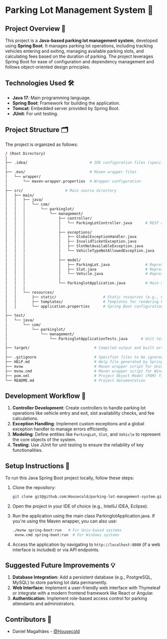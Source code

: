 # Parking Lot Management System 🚗

## Project Overview 🚀

This project is a **Java-based parking lot management system**, developed using **Spring Boot**. It manages parking lot operations, including tracking vehicles entering and exiting, managing available parking slots, and calculating fees based on the duration of parking. The project leverages Spring Boot for ease of configuration and dependency management and follows object-oriented design principles.

## Technologies Used 🛠️

- **Java 17**: Main programming language.
- **Spring Boot**: Framework for building the application.
- **Tomcat**: Embedded server provided by Spring Boot.
- **JUnit**: For unit testing.
  
## Project Structure 🗂️

The project is organized as follows:

```bash
/ (Root Directory)
│
├── .idea/                            # IDE configuration files (specific to IntelliJ IDEA)
│
├── .mvn/                             # Maven wrapper files
│   └── wrapper/
│       └── maven-wrapper.properties  # Wrapper configuration
│
├── src/                   # Main source directory
│   ├── main/
│   │   ├── java/
│   │   │   └── com/
│   │   │       └── parkinglot/
│   │   │           └── management/
│   │   │               ├── controller/
│   │   │               │   └── ParkingLotController.java      # REST controller for handling requests
│   │   │               │   
│   │   │               ├── exceptions/
│   │   │               │   ├── GlobalExceptionHandler.java              # Handles application-wide exceptions
│   │   │               │   ├── InvalidTicketException.java              # Custom exception for invalid tickets
│   │   │               │   ├── SlotNotAvailableException.java           # Exception for unavailable slots
│   │   │               │   └── VehicleTypeNotAllowedException.java      # Exception for vehicle type restrictions
│   │   │               │   
│   │   │               ├── model/
│   │   │               │   ├── ParkingLot.java                # Represents the parking lot entity
│   │   │               │   ├── Slot.java                      # Represents parking slots
│   │   │               │   └── Vehicle.java                   # Represents vehicles
│   │   │               │   
│   │   │               └── ParkinglotApplication.java         # Main Spring Boot application
│   │   │
│   │   └── resources/
│   │       ├── static/                     # Static resources (e.g., CSS, JavaScript)
│   │       ├── templates/                  # Templates for rendering HTML (if applicable)
│   │       └── application.properties      # Spring Boot configuration properties
│
├── test/
│   └── java/
│       └── com/
│           └── parkinglot/
│               └── management/
│                   └── ParkinglotApplicationTests.java      # Unit tests for the application
│
├── target/                             # Compiled output and built artifacts
│
├── .gitignore                          # Specifies files to be ignored by Git
├── HELP.md                             # Help file generated by Spring Boot
├── mvnw                                # Maven wrapper script for Unix-based systems
├── mvnw.cmd                            # Maven wrapper script for Windows
├── pom.xml                             # Project Object Model (POM) file for Maven
└── README.md                           # Project documentation
```

## Development Workflow 🔄

1. **Controller Development**: Create controllers to handle parking lot operations like vehicle entry and exit, slot availability checks, and fee calculations.
2. **Exception Handling**: Implement custom exceptions and a global exception handler to manage errors efficiently.
3. **Modeling**: Define entities like `ParkingLot`, `Slot`, and `Vehicle` to represent the core objects of the system.
4. **Testing**: Use JUnit for unit testing to ensure the reliability of key functionalities.

## Setup Instructions 📝

To run this Java Spring Boot project locally, follow these steps:

1. Clone the repository:

   ```bash
   git clone git@github.com:Housecold/parking-lot-management-system.git

2. Open the project in your IDE of choice (e.g., IntelliJ IDEA, Eclipse).

3. Run the application using the main class ParkinglotApplication.java. If you're using the Maven wrapper, you can also use:

   ```bash
   ./mvnw spring-boot:run   # For Unix-based systems
    mvnw.cmd spring-boot:run  # For Windows systems

4. Access the application by navigating to `http://localhost:8080` (if a web interface is included) or via API endpoints.

## Suggested Future Improvements 💡

1. **Database Integration:** Add a persistent database (e.g., PostgreSQL, MySQL) to store parking lot data permanently.
2. **Web Interface:** Implement a user-friendly web interface with Thymeleaf or integrate with a modern frontend framework like React or Angular.
3. **Authentication:** Implement role-based access control for parking attendants and administrators.


## Contributors 👥

- Daniel Magalhães - [@Housecold](https://github.com/Housecold)
